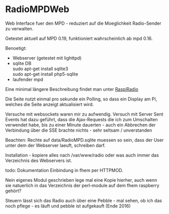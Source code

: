 
RadioMPDWeb
=============
Web Interface fuer den MPD - reduziert auf die Moeglichkeit 
Radio-Sender zu verwalten.

Getestet aktuell auf MPD 0.19, funktioniert wahrscheinlich ab mpd 0.16.

Benoetigt: 
- Webserver (getestet mit lighttpd)
- sqlite DB  
  sudo apt-get install sqlite3  
  sudo apt-get install php5-sqlite 
- laufender mpd

Eine minimal l&auml;ngere Beschreibung findet man unter 
[RaspiRadio](http://zb42.de/cc/raspiRadio.php)

Die Seite nutzt einmal pro sekunde ein Polling, so dass ein Display
am Pi, welches die Seite anzeigt aktualisiert wird.

Versuche mit websockets waren mir zu aufwendig.
Versuch mit Server Sent Events hat dazu geführt, dass die 
Ajax-Requests die ich zum Umschalten verwendet habe, bis zu einer
Minute dauerten - auch ein Abbrechen der Verbindung über die SSE 
brachte nichts - sehr seltsam / unverstanden

Beachten: Rechte auf data/RadioMPD.sqlite muessen so sein, dass
der User unter dem der Webserver laeuft, schreiben darf.

Installation - kopiere alles nach /var/www/radio oder was auch immer
das Verzeichnis des Webservers ist.

todo: Dokumentation Einbindung in fhem per HTTPMOD.

Nein eigenes Modul geschrieben lege mal eine Kopie hierher, auch 
wenn sie natuerlich in das Verzeichnis der perl-module auf dem 
fhem raspberry gehört? 

Steuern lässt sich das Radio auch über eine Pebble - mal sehen, ob ich
das noch pflege - es läuft und pebble ist aufgekauft (Ende 2016)





